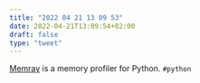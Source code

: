 ```yaml
---
title: "2022 04 21 13 09 53"
date: 2022-04-21T13:09:54+02:00
draft: false
type: "tweet"
---
```


[Memray](https://github.com/bloomberg/memray) is a memory profiler for Python. `#python`
